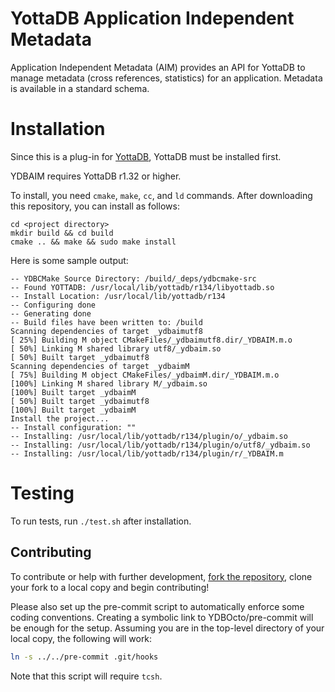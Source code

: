 # YottaDB Application Independent Metadata
Application Independent Metadata (AIM) provides an API for YottaDB to manage
metadata (cross references, statistics) for an application. Metadata is
available in a standard schema.

# Installation
Since this is a plug-in for [YottaDB](https://gitlab.com/YottaDB/DB/YDB),
YottaDB must be installed first.

YDBAIM requires YottaDB r1.32 or higher.

To install, you need `cmake`, `make`, `cc`, and `ld` commands. After
downloading this repository, you can install as follows:

```
cd <project directory>
mkdir build && cd build
cmake .. && make && sudo make install
```

Here is some sample output:
```
-- YDBCMake Source Directory: /build/_deps/ydbcmake-src
-- Found YOTTADB: /usr/local/lib/yottadb/r134/libyottadb.so
-- Install Location: /usr/local/lib/yottadb/r134
-- Configuring done
-- Generating done
-- Build files have been written to: /build
Scanning dependencies of target _ydbaimutf8
[ 25%] Building M object CMakeFiles/_ydbaimutf8.dir/_YDBAIM.m.o
[ 50%] Linking M shared library utf8/_ydbaim.so
[ 50%] Built target _ydbaimutf8
Scanning dependencies of target _ydbaimM
[ 75%] Building M object CMakeFiles/_ydbaimM.dir/_YDBAIM.m.o
[100%] Linking M shared library M/_ydbaim.so
[100%] Built target _ydbaimM
[ 50%] Built target _ydbaimutf8
[100%] Built target _ydbaimM
Install the project...
-- Install configuration: ""
-- Installing: /usr/local/lib/yottadb/r134/plugin/o/_ydbaim.so
-- Installing: /usr/local/lib/yottadb/r134/plugin/o/utf8/_ydbaim.so
-- Installing: /usr/local/lib/yottadb/r134/plugin/r/_YDBAIM.m
```

# Testing
To run tests, run `./test.sh` after installation.

## Contributing
To contribute or help with further development, [fork the repository](https://docs.gitlab.com/ee/gitlab-basics/fork-project.html), clone your fork to a local copy and begin contributing!

Please also set up the pre-commit script to automatically enforce some coding conventions. Creating a symbolic link to YDBOcto/pre-commit will be enough for the setup. Assuming you are in the top-level directory of your local copy, the following will work:

```sh
ln -s ../../pre-commit .git/hooks
```

Note that this script will require `tcsh`.
